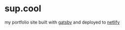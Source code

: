 # sup.cool

my portfolio site built with [gatsby](https://www.gatsbyjs.org/) and deployed to [netlify](https://www.netlify.com/)
